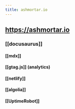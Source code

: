 ```yaml
---
title: ashmortar.io
---
```


## https://ashmortar.io
### [[docusaurus]]
#### [[mdx]]
#### [[gtag.js]] (analytics)
#### [[netlify]]
#### [[algolia]]
#### [[UptimeRobot]]
